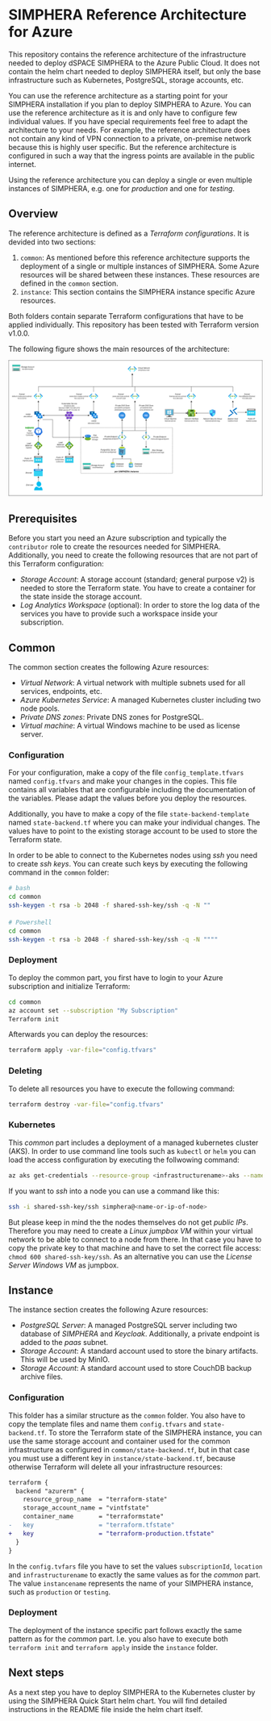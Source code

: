 # SIMPHERA Reference Architecture for Azure

This repository contains the reference architecture of the infrastructure needed to deploy dSPACE SIMPHERA to the Azure Public Cloud. It does not contain the helm chart needed to deploy SIMPHERA itself, but only the base infrastructure such as Kubernetes, PostgreSQL, storage accounts, etc.

You can use the reference architecture as a starting point for your SIMPHERA installation if you plan to deploy SIMPHERA to Azure. You can use the reference architecture as it is and only have to configure few individual values. If you have special requirements feel free to adapt the architecture to your needs. For example, the reference architecture does not contain any kind of VPN connection to a private, on-premise network because this is highly user specific. But the reference architecture is configured in such a way that the ingress points are available in the public internet.

Using the reference architecture you can deploy a single or even multiple instances of SIMPHERA, e.g. one for _production_ and one for _testing_.

## Overview

The reference architecture is defined as a _Terraform configurations_. It is devided into two sections:

1. `common`: As mentioned before this reference architecture supports the deployment of a single or multiple instances of SIMPHERA. Some Azure resources will be shared between these instances. These resources are defined in the `common` section.
2. `instance`: This section contains the SIMPHERA instance specific Azure resources.

Both folders contain separate Terraform configurations that have to be applied individually.
This repository has been tested with Terraform version v1.0.0.

The following figure shows the main resources of the architecture:

![SIMPHERA Reference Architecture fur Azure](AzureReferenceArchitecture.png)

## Prerequisites

Before you start you need an Azure subscription and typically the `contributor` role to create the resources needed for SIMPHERA. Additionally, you need to create the following resources that are not part of this Terraform configuration:

* _Storage Account_: A storage account (standard; general purpose v2) is needed to store the Terraform state. You have to create a container for the state inside the storage account.
* _Log Analytics Workspace_ (optional): In order to store the log data of the services you have to provide such a workspace inside your subscription.

## Common

The common section creates the following Azure resources:

* _Virtual Network_: A virtual network with multiple subnets used for all services, endpoints, etc.
* _Azure Kubernetes Service_: A managed Kubernetes cluster including two node pools.
* _Private DNS zones_: Private DNS zones for PostgreSQL.
* _Virtual machine_: A virtual Windows machine to be used as license server.

### Configuration

For your configuration, make a copy of the file `config_template.tfvars` named `config.tfvars` and make your changes in the copies. This file contains all variables that are configurable including the documentation of the variables. Please adapt the values before you deploy the resources.

Additionally, you have to make a copy of the file `state-backend-template` named `state-backend.tf` where you can make your individual changes. The values have to point to the existing storage account to be used to store the Terraform state.

In order to be able to connect to the Kubernetes nodes using _ssh_ you need to create _ssh keys_. You can create such keys by executing the following command in the `common` folder:

```sh
# bash
cd common
ssh-keygen -t rsa -b 2048 -f shared-ssh-key/ssh -q -N ""

# Powershell
cd common
ssh-keygen -t rsa -b 2048 -f shared-ssh-key/ssh -q -N """"
```

### Deployment

To deploy the common part, you first have to login to your Azure subscription and initialize Terraform:

```sh
cd common
az account set --subscription "My Subscription"
Terraform init
```

Afterwards you can deploy the resources:

```sh
terraform apply -var-file="config.tfvars"
```

### Deleting

To delete all resources you have to execute the following command:

```sh
terraform destroy -var-file="config.tfvars"
```

### Kubernetes

This _common_ part includes a deployment of a managed kubernetes cluster (AKS). In order to use command line tools such as `kubectl` or `helm` you can load the access configuration by executing the follwowing command:

```sh
az aks get-credentials --resource-group <infrastructurename>-aks --name <infrastructurename>-aks
```

If you want to _ssh_ into a node you can use a command like this:

```sh
ssh -i shared-ssh-key/ssh simphera@<name-or-ip-of-node>
```

But please keep in mind the the nodes themselves do not get _public IPs_. Therefore you may need to create a _Linux jumpbox VM_ within your virtual network to be able to connect to a node from there. In that case you have to copy the private key to that machine and have to set the correct file access: `chmod 600 shared-ssh-key/ssh`. As an alternative you can use the _License Server Windows VM_ as jumpbox.


## Instance

The instance section creates the following Azure resources:

* _PostgreSQL Server_: A managed PostgreSQL server including two database of _SIMPHERA_ and _Keycloak_. Additionally, a private endpoint is added to the _paas_ subnet.
* _Storage Account_: A standard account used to store the binary artifacts. This will be used by MinIO.
* _Storage Account_: A standard account used to store CouchDB backup archive files. 

### Configuration

This folder has a similar structure as the `common` folder. You also have to copy the template files and name them `config.tfvars` and `state-backend.tf`.
To store the Terraform state of the SIMPHERA instance, you can use the same storage account and container used for the common infrastructure as configured in `common/state-backend.tf`, but in that case you must use a different key in `instance/state-backend.tf`, because otherwise Terraform will delete all your infrastructure resources: 
```diff
terraform {
  backend "azurerm" {
    resource_group_name  = "terraform-state"
    storage_account_name = "vintfstate"
    container_name       = "terraformstate"
-   key                  = "terraform.tfstate"
+   key                  = "terraform-production.tfstate"
  }
}
```


In the `config.tvfars` file you have to set the values `subscriptionId`, `location` and `infrastructurename` to exactly the same values as for the _common_ part. The value `instancename` represents the name of your SIMPHERA instance, such as `production` or `testing`.

### Deployment

The deployment of the instance specific part follows exactly the same pattern as for the _common_ part. I.e. you also have to execute both `terraform init` and `terraform apply` inside the `instance` folder.

## Next steps

As a next step you have to deploy SIMPHERA to the Kubernetes cluster by using the SIMPHERA Quick Start helm chart. You will find detailed instructions in the README file inside the helm chart itself.